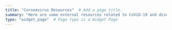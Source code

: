 ```yaml
---
title: "Coronavirus Resources"  # Add a page title.
summary: "Here are some external resources related to CoViD-19 and disease prevention that we consider reliable."  # Add a page description.
type: "widget_page"  # Page type is a Widget Page
---
```

